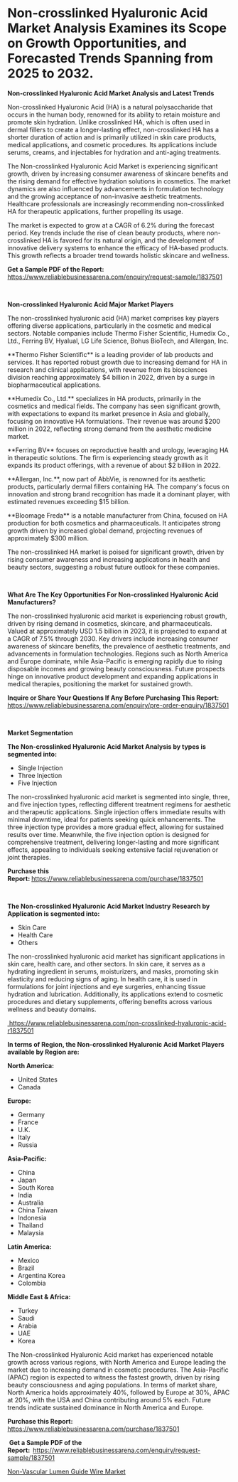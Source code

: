 <p><h1>Non-crosslinked Hyaluronic Acid Market Analysis Examines its Scope on Growth Opportunities, and Forecasted Trends Spanning from 2025 to 2032.</h1></p><p><strong>Non-crosslinked Hyaluronic Acid Market Analysis and Latest Trends</strong></p>
<p><p>Non-crosslinked Hyaluronic Acid (HA) is a natural polysaccharide that occurs in the human body, renowned for its ability to retain moisture and promote skin hydration. Unlike crosslinked HA, which is often used in dermal fillers to create a longer-lasting effect, non-crosslinked HA has a shorter duration of action and is primarily utilized in skin care products, medical applications, and cosmetic procedures. Its applications include serums, creams, and injectables for hydration and anti-aging treatments.</p><p>The Non-crosslinked Hyaluronic Acid Market is experiencing significant growth, driven by increasing consumer awareness of skincare benefits and the rising demand for effective hydration solutions in cosmetics. The market dynamics are also influenced by advancements in formulation technology and the growing acceptance of non-invasive aesthetic treatments. Healthcare professionals are increasingly recommending non-crosslinked HA for therapeutic applications, further propelling its usage.</p><p>The market is expected to grow at a CAGR of 6.2% during the forecast period. Key trends include the rise of clean beauty products, where non-crosslinked HA is favored for its natural origin, and the development of innovative delivery systems to enhance the efficacy of HA-based products. This growth reflects a broader trend towards holistic skincare and wellness.</p></p>
<p><strong>Get a Sample PDF of the Report:&nbsp;</strong> <a href="https://www.reliablebusinessarena.com/enquiry/request-sample/1837501?utm_campaign=2004&utm_medium=2&utm_source=Github&utm_content=ia&utm_term=05032025&utm_id=non-crosslinked-hyaluronic-acid">https://www.reliablebusinessarena.com/enquiry/request-sample/1837501</a></p>
<p>&nbsp;</p>
<p><strong>Non-crosslinked Hyaluronic Acid Major Market Players</strong></p>
<p><p>The non-crosslinked hyaluronic acid (HA) market comprises key players offering diverse applications, particularly in the cosmetic and medical sectors. Notable companies include Thermo Fisher Scientific, Humedix Co., Ltd., Ferring BV, Hyalual, LG Life Science, Bohus BioTech, and Allergan, Inc.</p><p>**Thermo Fisher Scientific** is a leading provider of lab products and services. It has reported robust growth due to increasing demand for HA in research and clinical applications, with revenue from its biosciences division reaching approximately $4 billion in 2022, driven by a surge in biopharmaceutical applications.</p><p>**Humedix Co., Ltd.** specializes in HA products, primarily in the cosmetics and medical fields. The company has seen significant growth, with expectations to expand its market presence in Asia and globally, focusing on innovative HA formulations. Their revenue was around $200 million in 2022, reflecting strong demand from the aesthetic medicine market.</p><p>**Ferring BV** focuses on reproductive health and urology, leveraging HA in therapeutic solutions. The firm is experiencing steady growth as it expands its product offerings, with a revenue of about $2 billion in 2022.</p><p>**Allergan, Inc.**, now part of AbbVie, is renowned for its aesthetic products, particularly dermal fillers containing HA. The company's focus on innovation and strong brand recognition has made it a dominant player, with estimated revenues exceeding $15 billion.</p><p>**Bloomage Freda** is a notable manufacturer from China, focused on HA production for both cosmetics and pharmaceuticals. It anticipates strong growth driven by increased global demand, projecting revenues of approximately $300 million.</p><p>The non-crosslinked HA market is poised for significant growth, driven by rising consumer awareness and increasing applications in health and beauty sectors, suggesting a robust future outlook for these companies.</p></p>
<p>&nbsp;</p>
<p><strong>What Are The Key Opportunities For Non-crosslinked Hyaluronic Acid Manufacturers?</strong></p>
<p><p>The non-crosslinked hyaluronic acid market is experiencing robust growth, driven by rising demand in cosmetics, skincare, and pharmaceuticals. Valued at approximately USD 1.5 billion in 2023, it is projected to expand at a CAGR of 7.5% through 2030. Key drivers include increasing consumer awareness of skincare benefits, the prevalence of aesthetic treatments, and advancements in formulation technologies. Regions such as North America and Europe dominate, while Asia-Pacific is emerging rapidly due to rising disposable incomes and growing beauty consciousness. Future prospects hinge on innovative product development and expanding applications in medical therapies, positioning the market for sustained growth.</p></p>
<p><strong>Inquire or Share Your Questions If Any Before Purchasing This Report:</strong> <a href="https://www.reliablebusinessarena.com/enquiry/pre-order-enquiry/1837501?utm_campaign=2004&utm_medium=2&utm_source=Github&utm_content=ia&utm_term=05032025&utm_id=non-crosslinked-hyaluronic-acid">https://www.reliablebusinessarena.com/enquiry/pre-order-enquiry/1837501</a></p>
<p>&nbsp;</p>
<p><strong>Market Segmentation</strong></p>
<p><strong>The Non-crosslinked Hyaluronic Acid Market Analysis by types is segmented into:</strong></p>
<p><ul><li>Single Injection</li><li>Three Injection</li><li>Five Injection</li></ul></p>
<p><p>The non-crosslinked hyaluronic acid market is segmented into single, three, and five injection types, reflecting different treatment regimens for aesthetic and therapeutic applications. Single injection offers immediate results with minimal downtime, ideal for patients seeking quick enhancements. The three injection type provides a more gradual effect, allowing for sustained results over time. Meanwhile, the five injection option is designed for comprehensive treatment, delivering longer-lasting and more significant effects, appealing to individuals seeking extensive facial rejuvenation or joint therapies.</p></p>
<p><strong>Purchase this Report:&nbsp;</strong><a href="https://www.reliablebusinessarena.com/purchase/1837501?utm_campaign=2004&utm_medium=2&utm_source=Github&utm_content=ia&utm_term=05032025&utm_id=non-crosslinked-hyaluronic-acid">https://www.reliablebusinessarena.com/purchase/1837501</a></p>
<p>&nbsp;</p>
<p><strong>The Non-crosslinked Hyaluronic Acid Market Industry Research by Application is segmented into:</strong></p>
<p><ul><li>Skin Care</li><li>Health Care</li><li>Others</li></ul></p>
<p><p>The non-crosslinked hyaluronic acid market has significant applications in skin care, health care, and other sectors. In skin care, it serves as a hydrating ingredient in serums, moisturizers, and masks, promoting skin elasticity and reducing signs of aging. In health care, it is used in formulations for joint injections and eye surgeries, enhancing tissue hydration and lubrication. Additionally, its applications extend to cosmetic procedures and dietary supplements, offering benefits across various wellness and beauty domains.</p></p>
<p><a href="https://www.reliablebusinessarena.com/non-crosslinked-hyaluronic-acid-r1837501?utm_campaign=2004&utm_medium=2&utm_source=Github&utm_content=ia&utm_term=05032025&utm_id=non-crosslinked-hyaluronic-acid">&nbsp;https://www.reliablebusinessarena.com/non-crosslinked-hyaluronic-acid-r1837501</a></p>
<p><strong>In terms of Region, the Non-crosslinked Hyaluronic Acid Market Players available by Region are:</strong></p>
<p>
    <p> <strong> North America: </strong>
        <ul>
            <li>United States</li>
            <li>Canada</li>
        </ul>
        </p> 
    <p> <strong> Europe: </strong>
        <ul>
            <li>Germany</li>
            <li>France</li>
            <li>U.K.</li>
            <li>Italy</li>
            <li>Russia</li>
        </ul>
        </p> 
    <p> <strong> Asia-Pacific: </strong>
        <ul>
            <li>China</li>
            <li>Japan</li>
            <li>South Korea</li>
            <li>India</li>
            <li>Australia</li>
            <li>China Taiwan</li>
            <li>Indonesia</li>
            <li>Thailand</li>
            <li>Malaysia</li>
        </ul>
        </p> 
    <p> <strong> Latin America: </strong>
        <ul>
            <li>Mexico</li>
            <li>Brazil</li>
            <li>Argentina Korea</li>
            <li>Colombia</li>
        </ul>
        </p> 
    <p> <strong> Middle East & Africa: </strong>
        <ul>
            <li>Turkey</li>
            <li>Saudi</li>
            <li>Arabia</li>
            <li>UAE</li>
            <li>Korea</li>
        </ul>
    </p>
    </p>
<p><p>The Non-crosslinked Hyaluronic Acid market has experienced notable growth across various regions, with North America and Europe leading the market due to increasing demand in cosmetic procedures. The Asia-Pacific (APAC) region is expected to witness the fastest growth, driven by rising beauty consciousness and aging populations. In terms of market share, North America holds approximately 40%, followed by Europe at 30%, APAC at 20%, with the USA and China contributing around 5% each. Future trends indicate sustained dominance in North America and Europe.</p></p>
<p><strong>Purchase this Report: </strong><a href="https://www.reliablebusinessarena.com/purchase/1837501?utm_campaign=2004&utm_medium=2&utm_source=Github&utm_content=ia&utm_term=05032025&utm_id=non-crosslinked-hyaluronic-acid">https://www.reliablebusinessarena.com/purchase/1837501</a></p>
<p>&nbsp;<strong>Get a Sample PDF of the Report:&nbsp;&nbsp;</strong><a href="https://www.reliablebusinessarena.com/enquiry/request-sample/1837501?utm_campaign=2004&utm_medium=2&utm_source=Github&utm_content=ia&utm_term=05032025&utm_id=non-crosslinked-hyaluronic-acid">https://www.reliablebusinessarena.com/enquiry/request-sample/1837501</a></p>
<p><strong></strong></p>
<p><p><a href="https://github.com/globismark/Market-Research-Report-List-6/blob/main/non-vascular-lumen-guide-wire-market.md?utm_campaign=2004&utm_medium=2&utm_source=Github&utm_content=ia&utm_term=05032025&utm_id=non-crosslinked-hyaluronic-acid">Non-Vascular Lumen Guide Wire Market</a></p></p>